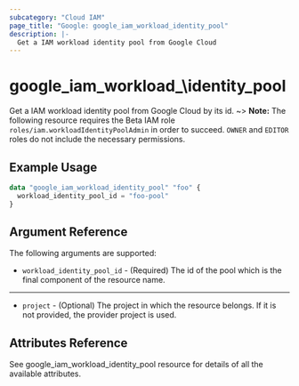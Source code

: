 ```yaml
---
subcategory: "Cloud IAM"
page_title: "Google: google_iam_workload_identity_pool"
description: |-
  Get a IAM workload identity pool from Google Cloud
---
```


# google\_iam\_workload_\identity\_pool

Get a IAM workload identity pool from Google Cloud by its id.
~> **Note:** The following resource requires the Beta IAM role `roles/iam.workloadIdentityPoolAdmin` in order to succeed. `OWNER` and `EDITOR` roles do not include the necessary permissions.
## Example Usage

```tf
data "google_iam_workload_identity_pool" "foo" {
  workload_identity_pool_id = "foo-pool"
}
```

## Argument Reference

The following arguments are supported:

* `workload_identity_pool_id` - (Required) The id of the pool which is the
    final component of the resource name.

- - -

* `project` - (Optional) The project in which the resource belongs. If it
    is not provided, the provider project is used.

## Attributes Reference
See google_iam_workload_identity_pool resource for details of all the available attributes.

